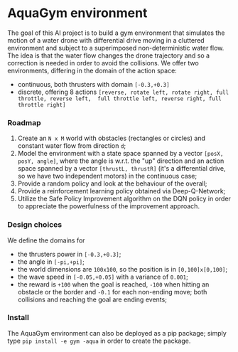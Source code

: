 # AquaGym environment
The goal of this AI project is to build a gym environment that simulates the motion of a water
 drone with differential drive moving in a cluttered environment and subject to a superimposed
 non-deterministic water flow. The idea is that the water flow changes the drone trajectory and so a
 correction is needed in order to avoid the collisions. We offer two environments, differing in
  the domain of the action space:
- continuous, both thrusters with domain `[-0.3,+0.3]`
- discrete, offering 8 actions `[reverse, rotate left, rotate right, full throttle, reverse left, 
    full throttle left, reverse right, full throttle right]`

### Roadmap
1. Create an `N x M` world with obstacles (rectangles or circles) and constant water flow from
   direction `d`;
2. Model the environment with a state space spanned by a vector `[posX, posY, angle]`, where the
   angle is w.r.t. the "up" direction and an action space spanned by a vector `[thrustL, thrustR]` 
   (it's a differential drive, so we have two independent motors) in the continuous case;
3. Provide a random policy and look at the behaviour of the overall;
4. Provide a reinforcement learning policy obtained via Deep-Q-Network;
5. Utilize the Safe Policy Improvement algorithm on the DQN policy in order to appreciate the
   powerfulness of the improvement approach. 

### Design choices
We define the domains for 
- the thrusters power in `[-0.3,+0.3]`;
- the angle in `[-pi,+pi]`;
- the world dimensions are `100x100`, so the position is in `[0,100]x[0,100]`; 
- the wave speed in `[-0.05,+0.05]` with a variance of `0.001`;
- the reward is `+100` when the goal is reached, `-100` when hitting an obstacle or the border 
   and `-0.1` for each non-ending move; both collisions and reaching the goal are ending events;

### Install
The AquaGym environment can also be deployed as a pip package; simply type `pip install -e gym
 -aqua` in order to create the package.
